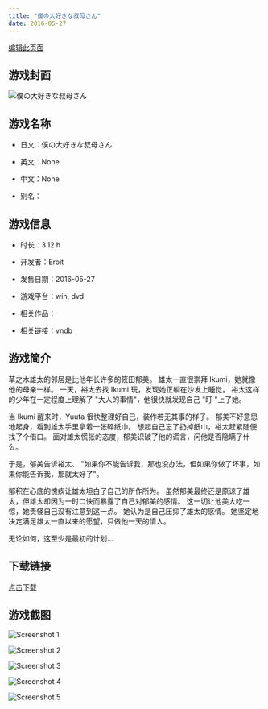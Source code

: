 ```yaml
---
title: "僕の大好きな叔母さん"
date: 2016-05-27
---
```

[编辑此页面](https://github.com/ACG-3/ADV3-source/blob/main/source/_posts/games/%E5%83%95%E3%81%AE%E5%A4%A7%E5%A5%BD%E3%81%8D%E3%81%AA%E5%8F%94%E6%AF%8D%E3%81%95%E3%82%93.md)

## 游戏封面

![僕の大好きな叔母さん](https%3A//pan.timero.xyz/onedrive/img_lib_001/%E5%83%95%E3%81%AE%E5%A4%A7%E5%A5%BD%E3%81%8D%E3%81%AA%E5%8F%94%E6%AF%8D%E3%81%95%E3%82%93_cover.avif)


## 游戏名称

- 日文：僕の大好きな叔母さん
- 英文：None
- 中文：None

- 别名：


## 游戏信息

- 时长：3.12 h
- 开发者：Eroit
- 发售日期：2016-05-27
- 游戏平台：win, dvd
- 相关作品：

- 相关链接：[vndb](https://vndb.org/v19189)


## 游戏简介

草之木雄太的邻居是比他年长许多的筱田郁美。
雄太一直很崇拜 Ikumi，她就像他的母亲一样。
一天，裕太去找 Ikumi 玩，发现她正躺在沙发上睡觉。
裕太这样的少年在一定程度上理解了 "大人的事情"，他很快就发现自己 "盯 "上了她。

当 Ikumi 醒来时，Yuuta 很快整理好自己，装作若无其事的样子。
郁美不好意思地起身，看到雄太手里拿着一张碎纸巾。
想起自己忘了扔掉纸巾，裕太赶紧随便找了个借口。
面对雄太慌张的态度，郁美识破了他的谎言，问他是否隐瞒了什么。

于是，郁美告诉裕太、
"如果你不能告诉我，那也没办法，但如果你做了坏事，如果你能告诉我，那就太好了"。

郁积在心底的愧疚让雄太坦白了自己的所作所为。
虽然郁美最终还是原谅了雄太，但雄太却因为一时口快而暴露了自己对郁美的感情。
这一切让池美大吃一惊，她责怪自己没有注意到这一点。
她认为是自己压抑了雄太的感情。
她坚定地决定满足雄太一直以来的愿望，只做他一天的情人。

无论如何，这至少是最初的计划...


## 下载链接

[点击下载](https://pan.timero.xyz/onedrive/adv_lib_001/%E5%83%95%E3%81%AE%E5%A4%A7%E5%A5%BD%E3%81%8D%E3%81%AA%E5%8F%94%E6%AF%8D%E3%81%95%E3%82%93)


## 游戏截图


![Screenshot 1](https%3A//pan.timero.xyz/onedrive/img_lib_001/%E5%83%95%E3%81%AE%E5%A4%A7%E5%A5%BD%E3%81%8D%E3%81%AA%E5%8F%94%E6%AF%8D%E3%81%95%E3%82%93_Screenshot_1.avif)

![Screenshot 2](https%3A//pan.timero.xyz/onedrive/img_lib_001/%E5%83%95%E3%81%AE%E5%A4%A7%E5%A5%BD%E3%81%8D%E3%81%AA%E5%8F%94%E6%AF%8D%E3%81%95%E3%82%93_Screenshot_2.avif)

![Screenshot 3](https%3A//pan.timero.xyz/onedrive/img_lib_001/%E5%83%95%E3%81%AE%E5%A4%A7%E5%A5%BD%E3%81%8D%E3%81%AA%E5%8F%94%E6%AF%8D%E3%81%95%E3%82%93_Screenshot_3.avif)

![Screenshot 4](https%3A//pan.timero.xyz/onedrive/img_lib_001/%E5%83%95%E3%81%AE%E5%A4%A7%E5%A5%BD%E3%81%8D%E3%81%AA%E5%8F%94%E6%AF%8D%E3%81%95%E3%82%93_Screenshot_4.avif)

![Screenshot 5](https%3A//pan.timero.xyz/onedrive/img_lib_001/%E5%83%95%E3%81%AE%E5%A4%A7%E5%A5%BD%E3%81%8D%E3%81%AA%E5%8F%94%E6%AF%8D%E3%81%95%E3%82%93_Screenshot_5.avif)

